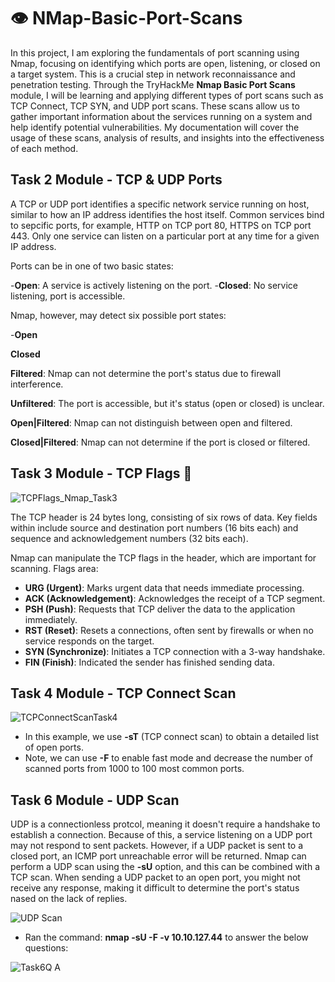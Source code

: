 # 👁️ NMap-Basic-Port-Scans

In this project, I am exploring the fundamentals of port scanning using Nmap, focusing on identifying which ports are open, listening, or closed on a target system. This is a crucial step in network reconnaissance and penetration testing. Through the TryHackMe **Nmap Basic Port Scans** module, I will be learning and applying different types of port scans such as TCP Connect, TCP SYN, and UDP port scans. These scans allow us to gather important information about the services running on a system and help identify potential vulnerabilities. My documentation will cover the usage of these scans, analysis of results, and insights into the effectiveness of each method.

## **Task 2 Module - TCP & UDP Ports**

A TCP or UDP port identifies a specific network service running on host, similar to how an IP address identifies the host itself. Common services bind to sepcific ports, for example, HTTP on TCP port 80, HTTPS on TCP port 443. Only one service can listen on a particular port at any time for a given IP address.

Ports can be in one of two basic states:

-**Open**: A service is actively listening on the port.
-**Closed**: No service listening, port is accessible.

Nmap, however, may detect six possible port states:

-**Open**

**Closed**

**Filtered**: Nmap can not determine the port's status due to firewall interference.

**Unfiltered**: The port is accessible, but it's status (open or closed) is unclear.

**Open|Filtered**: Nmap can not distinguish between open and filtered.

**Closed|Filtered**: Nmap can not determine if the port is closed or filtered.

## **Task 3 Module - TCP Flags** 🏁

![TCPFlags_Nmap_Task3](https://github.com/user-attachments/assets/70447113-a800-433b-bc23-761917795d20)

The TCP header is 24 bytes long, consisting of six rows of data. Key fields within include source and destination port numbers (16 bits each) and sequence and acknowledgement numbers (32 bits each).

Nmap can manipulate the TCP flags in the header, which are important for scanning. Flags area:

- **URG (Urgent)**: Marks urgent data that needs immediate processing.
- **ACK (Acknowledgement)**: Acknowledges the receipt of a TCP segment.
- **PSH (Push)**: Requests that TCP deliver the data to the application immediately.
- **RST (Reset)**: Resets a connections, often sent by firewalls or when no service responds on the target.
- **SYN (Synchronize)**: Initiates a TCP connection with a 3-way handshake.
- **FIN (Finish)**: Indicated the sender has finished sending data.

## **Task 4 Module - TCP Connect Scan**

![TCPConnectScanTask4](https://github.com/user-attachments/assets/ebfa472c-4519-4831-b58a-e6143be5e17f)

- In this example, we use **-sT** (TCP connect scan) to obtain a detailed list of open ports.
- Note, we can use **-F** to enable fast mode and decrease the number of scanned ports from 1000 to 100 most common ports.

## **Task 6 Module - UDP Scan**

UDP is a connectionless protcol, meaning it doesn't require a handshake to establish a connection. Because of this, a service listening on a UDP port may not respond to sent packets. However, if a UDP packet is sent to a closed port, an ICMP port unreachable error will be returned. Nmap can perform a UDP scan using the **-sU** option, and this can be combined with a TCP scan. When sending a UDP packet to an open port, you might not receive any response, making it difficult to determine the port's status nased on the lack of replies.


![UDP Scan](https://github.com/user-attachments/assets/affa2c84-b42b-4a7f-91ea-fd008d60a0cc)

- Ran the command: **nmap -sU -F -v 10.10.127.44** to answer the below questions:

![Task6Q A](https://github.com/user-attachments/assets/627dbff5-a2fc-4484-9311-2bc931b5ae00)
